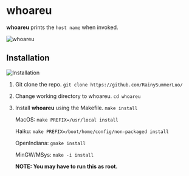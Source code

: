 # whoareu

**whoareu** prints the `host name` when invoked.

![whoareu](https://user-images.githubusercontent.com/12462465/150367978-7bc23626-1239-47bc-b41a-a5adca8d2d98.png)

## Installation

![Installation](https://user-images.githubusercontent.com/12462465/150367966-8649dd83-9c63-4b85-b212-592b7e3ec57c.png)

1. Git clone the repo.
   `git clone https://github.com/RainySummerLuo/`
2. Change working directory to whoareu.
   `cd whoareu`
3. Install **whoareu** using the Makefile.
   `make install`

   MacOS: `make PREFIX=/usr/local install`

   Haiku: `make PREFIX=/boot/home/config/non-packaged install`

   OpenIndiana: `gmake install`

   MinGW/MSys: `make -i install`

   **NOTE: You may have to run this as root.**
